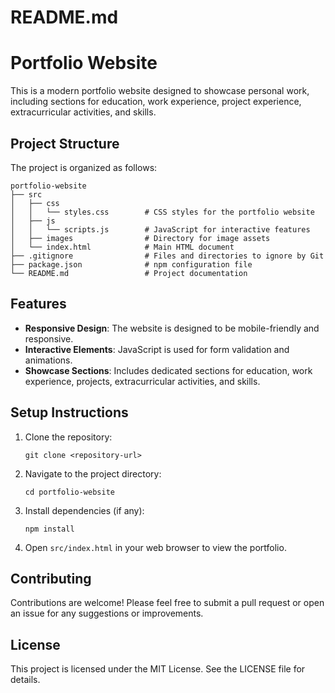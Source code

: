 # README.md

# Portfolio Website

This is a modern portfolio website designed to showcase personal work, including sections for education, work experience, project experience, extracurricular activities, and skills.

## Project Structure

The project is organized as follows:

```
portfolio-website
├── src
│   ├── css
│   │   └── styles.css        # CSS styles for the portfolio website
│   ├── js
│   │   └── scripts.js        # JavaScript for interactive features
│   ├── images                # Directory for image assets
│   └── index.html            # Main HTML document
├── .gitignore                # Files and directories to ignore by Git
├── package.json              # npm configuration file
└── README.md                 # Project documentation
```

## Features

- **Responsive Design**: The website is designed to be mobile-friendly and responsive.
- **Interactive Elements**: JavaScript is used for form validation and animations.
- **Showcase Sections**: Includes dedicated sections for education, work experience, projects, extracurricular activities, and skills.

## Setup Instructions

1. Clone the repository:
   ```
   git clone <repository-url>
   ```
2. Navigate to the project directory:
   ```
   cd portfolio-website
   ```
3. Install dependencies (if any):
   ```
   npm install
   ```
4. Open `src/index.html` in your web browser to view the portfolio.

## Contributing

Contributions are welcome! Please feel free to submit a pull request or open an issue for any suggestions or improvements.

## License

This project is licensed under the MIT License. See the LICENSE file for details.